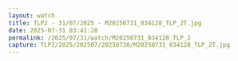 ```yaml
---
layout: watch
title: TLP2 - 31/07/2025 - M20250731_034128_TLP_2T.jpg
date: 2025-07-31 03:41:28
permalink: /2025/07/31/watch/M20250731_034128_TLP_2
capture: TLP2/2025/202507/20250730/M20250731_034128_TLP_2T.jpg
---
```

